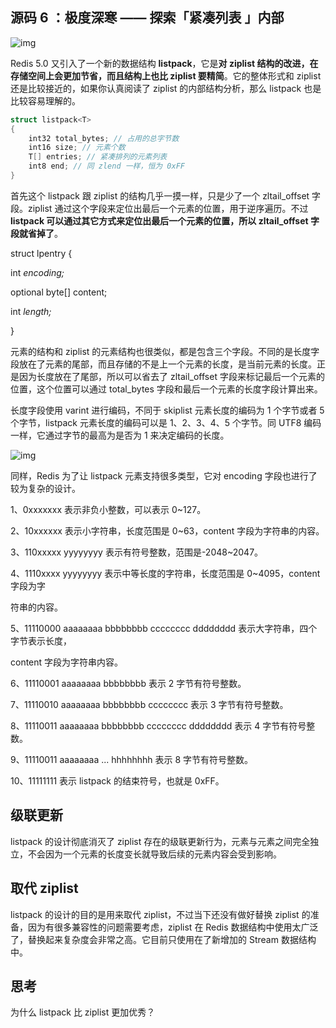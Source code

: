 ## 源**码 6** ：极度深寒 **——** 探索「**紧凑列表** 」内部

![img](http://reader.epubee.com/books/mobile/5d/5d739b181259ed5bcb1dffd6f05bddd7/Image00018.jpg)

Redis 5.0 又引入了一个新的数据结构 **listpack**，它是**对 ziplist 结构的改进，在存储空间上会更加节省，而且结构上也比 ziplist 要精简**。它的整体形式和 ziplist 还是比较接近的，如果你认真阅读了 ziplist 的内部结构分析，那么 listpack 也是比较容易理解的。

```c
struct listpack<T>
{
    int32 total_bytes; // 占用的总字节数
    int16 size; // 元素个数
    T[] entries; // 紧凑排列的元素列表
    int8 end; // 同 zlend 一样，恒为 0xFF
}
```

首先这个 listpack 跟 ziplist 的结构几乎一摸一样，只是少了一个 zltail_offset 字段。ziplist 通过这个字段来定位出最后一个元素的位置，用于逆序遍历。不过 **listpack 可以通过其它方式来定位出最后一个元素的位置，所以 zltail_offset 字段就省掉了**。

struct lpentry {

int<var> encoding;

optional byte[] content;

int<var> length;

}

元素的结构和 ziplist 的元素结构也很类似，都是包含三个字段。不同的是长度字段放在了元素的尾部，而且存储的不是上一个元素的长度，是当前元素的长度。正是因为长度放在了尾部，所以可以省去了 zltail_offset 字段来标记最后一个元素的位置，这个位置可以通过 total_bytes 字段和最后一个元素的长度字段计算出来。

长度字段使用 varint 进行编码，不同于 skiplist 元素长度的编码为 1 个字节或者 5 个字节，listpack 元素长度的编码可以是 1、2、3、4、5 个字节。同 UTF8 编码一样，它通过字节的最高为是否为 1 来决定编码的长度。

![img](http://reader.epubee.com/books/mobile/5d/5d739b181259ed5bcb1dffd6f05bddd7/Image00021.jpg)

同样，Redis 为了让 listpack 元素支持很多类型，它对 encoding 字段也进行了较为复杂的设计。

1、0xxxxxxx 表示非负小整数，可以表示 0~127。

2、10xxxxxx 表示小字符串，长度范围是 0~63，content 字段为字符串的内容。

3、110xxxxx yyyyyyyy 表示有符号整数，范围是-2048~2047。

4、1110xxxx yyyyyyyy 表示中等长度的字符串，长度范围是 0~4095，content 字段为字

符串的内容。

5、11110000 aaaaaaaa bbbbbbbb cccccccc dddddddd 表示大字符串，四个字节表示长度，

content 字段为字符串内容。

6、11110001 aaaaaaaa bbbbbbbb 表示 2 字节有符号整数。

7、11110010 aaaaaaaa bbbbbbbb cccccccc 表示 3 字节有符号整数。

8、11110011 aaaaaaaa bbbbbbbb cccccccc dddddddd 表示 4 字节有符号整数。

9、11110011 aaaaaaaa ... hhhhhhhh 表示 8 字节有符号整数。

10、11111111 表示 listpack 的结束符号，也就是 0xFF。



## **级联更新**

listpack 的设计彻底消灭了 ziplist 存在的级联更新行为，元素与元素之间完全独立，不会因为一个元素的长度变长就导致后续的元素内容会受到影响。



## 取代 **ziplist**

listpack 的设计的目的是用来取代 ziplist，不过当下还没有做好替换 ziplist 的准备，因为有很多兼容性的问题需要考虑，ziplist 在 Redis 数据结构中使用太广泛了，替换起来复杂度会非常之高。它目前只使用在了新增加的 Stream 数据结构中。

## 思考

为什么 listpack 比 ziplist 更加优秀？